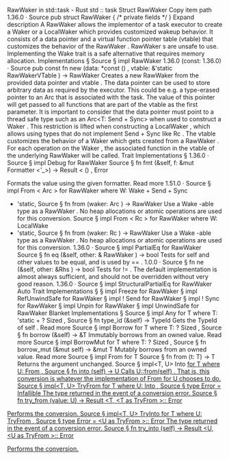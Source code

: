 RawWaker in std::task - Rust
std
::
task
Struct
RawWaker
Copy item path
1.36.0
·
Source
pub struct RawWaker {
/* private fields */
}
Expand description
A
RawWaker
allows the implementor of a task executor to create a
Waker
or a
LocalWaker
which provides customized wakeup behavior.
It consists of a data pointer and a
virtual function pointer table (vtable)
that customizes the behavior of the
RawWaker
.
RawWaker
s are unsafe to use.
Implementing the
Wake
trait is a safe alternative that requires memory allocation.
Implementations
§
Source
§
impl
RawWaker
1.36.0 (const: 1.36.0)
·
Source
pub const fn
new
(data:
*const
()
, vtable: &'static
RawWakerVTable
) ->
RawWaker
Creates a new
RawWaker
from the provided
data
pointer and
vtable
.
The
data
pointer can be used to store arbitrary data as required
by the executor. This could be e.g. a type-erased pointer to an
Arc
that is associated with the task.
The value of this pointer will get passed to all functions that are part
of the
vtable
as the first parameter.
It is important to consider that the
data
pointer must point to a
thread safe type such as an
Arc<T: Send + Sync>
when used to construct a
Waker
. This restriction is lifted when
constructing a
LocalWaker
, which allows using types that do not implement
Send
+
Sync
like
Rc<T>
.
The
vtable
customizes the behavior of a
Waker
which gets created
from a
RawWaker
. For each operation on the
Waker
, the associated
function in the
vtable
of the underlying
RawWaker
will be called.
Trait Implementations
§
1.36.0
·
Source
§
impl
Debug
for
RawWaker
Source
§
fn
fmt
(&self, f: &mut
Formatter
<'_>) ->
Result
<
()
,
Error
>
Formats the value using the given formatter.
Read more
1.51.0
·
Source
§
impl<W>
From
<
Arc
<W>> for
RawWaker
where
    W:
Wake
+
Send
+
Sync
+ 'static,
Source
§
fn
from
(waker:
Arc
<W>) ->
RawWaker
Use a
Wake
-able type as a
RawWaker
.
No heap allocations or atomic operations are used for this conversion.
Source
§
impl<W>
From
<
Rc
<W>> for
RawWaker
where
    W:
LocalWake
+ 'static,
Source
§
fn
from
(waker:
Rc
<W>) ->
RawWaker
Use a
Wake
-able type as a
RawWaker
.
No heap allocations or atomic operations are used for this conversion.
1.36.0
·
Source
§
impl
PartialEq
for
RawWaker
Source
§
fn
eq
(&self, other: &
RawWaker
) ->
bool
Tests for
self
and
other
values to be equal, and is used by
==
.
1.0.0
·
Source
§
fn
ne
(&self, other:
&Rhs
) ->
bool
Tests for
!=
. The default implementation is almost always sufficient,
and should not be overridden without very good reason.
1.36.0
·
Source
§
impl
StructuralPartialEq
for
RawWaker
Auto Trait Implementations
§
§
impl
Freeze
for
RawWaker
§
impl
RefUnwindSafe
for
RawWaker
§
impl !
Send
for
RawWaker
§
impl !
Sync
for
RawWaker
§
impl
Unpin
for
RawWaker
§
impl
UnwindSafe
for
RawWaker
Blanket Implementations
§
Source
§
impl<T>
Any
for T
where
    T: 'static + ?
Sized
,
Source
§
fn
type_id
(&self) ->
TypeId
Gets the
TypeId
of
self
.
Read more
Source
§
impl<T>
Borrow
<T> for T
where
    T: ?
Sized
,
Source
§
fn
borrow
(&self) ->
&T
Immutably borrows from an owned value.
Read more
Source
§
impl<T>
BorrowMut
<T> for T
where
    T: ?
Sized
,
Source
§
fn
borrow_mut
(&mut self) ->
&mut T
Mutably borrows from an owned value.
Read more
Source
§
impl<T>
From
<T> for T
Source
§
fn
from
(t: T) -> T
Returns the argument unchanged.
Source
§
impl<T, U>
Into
<U> for T
where
    U:
From
<T>,
Source
§
fn
into
(self) -> U
Calls
U::from(self)
.
That is, this conversion is whatever the implementation of
From
<T> for U
chooses to do.
Source
§
impl<T, U>
TryFrom
<U> for T
where
    U:
Into
<T>,
Source
§
type
Error
=
Infallible
The type returned in the event of a conversion error.
Source
§
fn
try_from
(value: U) ->
Result
<T, <T as
TryFrom
<U>>::
Error
>
Performs the conversion.
Source
§
impl<T, U>
TryInto
<U> for T
where
    U:
TryFrom
<T>,
Source
§
type
Error
= <U as
TryFrom
<T>>::
Error
The type returned in the event of a conversion error.
Source
§
fn
try_into
(self) ->
Result
<U, <U as
TryFrom
<T>>::
Error
>
Performs the conversion.